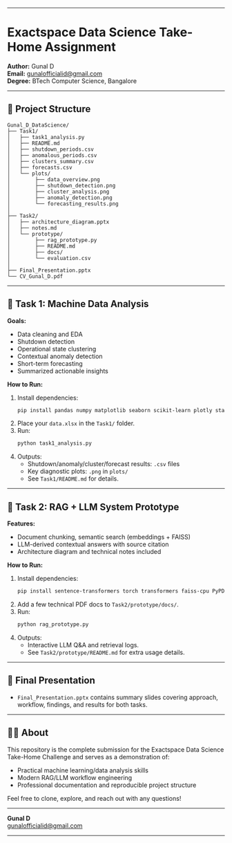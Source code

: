 ***

# Exactspace Data Science Take-Home Assignment

**Author:** Gunal D  
**Email:** [gunalofficialid@gmail.com](mailto:gunalofficialid@gmail.com)  
**Degree:** BTech Computer Science, Bangalore

***

## 🚀 Project Structure

```
Gunal_D_DataScience/
├── Task1/
│   ├── task1_analysis.py
│   ├── README.md
│   ├── shutdown_periods.csv
│   ├── anomalous_periods.csv
│   ├── clusters_summary.csv
│   ├── forecasts.csv
│   └── plots/
│        ├── data_overview.png
│        ├── shutdown_detection.png
│        ├── cluster_analysis.png
│        ├── anomaly_detection.png
│        └── forecasting_results.png
│
├── Task2/
│   ├── architecture_diagram.pptx
│   ├── notes.md
│   └── prototype/
│        ├── rag_prototype.py
│        ├── README.md
│        ├── docs/
│        └── evaluation.csv
│
├── Final_Presentation.pptx
└── CV_Gunal_D.pdf
```

***

## 📂 Task 1: Machine Data Analysis

**Goals:**
- Data cleaning and EDA
- Shutdown detection
- Operational state clustering
- Contextual anomaly detection
- Short-term forecasting
- Summarized actionable insights

**How to Run:**

1. Install dependencies:
   ```bash
   pip install pandas numpy matplotlib seaborn scikit-learn plotly statsmodels hdbscan pyod prophet
   ```
2. Place your `data.xlsx` in the `Task1/` folder.
3. Run:
   ```bash
   python task1_analysis.py
   ```
4. Outputs:
   - Shutdown/anomaly/cluster/forecast results: `.csv` files
   - Key diagnostic plots: `.png` in `plots/`
   - See `Task1/README.md` for details.

***

## 📂 Task 2: RAG + LLM System Prototype

**Features:**
- Document chunking, semantic search (embeddings + FAISS)
- LLM-derived contextual answers with source citation
- Architecture diagram and technical notes included

**How to Run:**

1. Install dependencies:
   ```bash
   pip install sentence-transformers torch transformers faiss-cpu PyPDF2 pdfplumber
   ```
2. Add a few technical PDF docs to `Task2/prototype/docs/`.
3. Run:
   ```bash
   python rag_prototype.py
   ```
4. Outputs:
   - Interactive LLM Q&A and retrieval logs.
   - See `Task2/prototype/README.md` for extra usage details.

***

## 📑 Final Presentation

- `Final_Presentation.pptx` contains summary slides covering approach, workflow, findings, and results for both tasks.

***

## 🧑‍💻 About

This repository is the complete submission for the Exactspace Data Science Take-Home Challenge and serves as a demonstration of:
- Practical machine learning/data analysis skills
- Modern RAG/LLM workflow engineering
- Professional documentation and reproducible project structure

Feel free to clone, explore, and reach out with any questions!

***

**Gunal D**  
[gunalofficialid@gmail.com](mailto:gunalofficialid@gmail.com)

***
